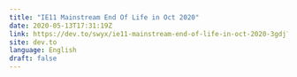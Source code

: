 ```yaml
---
title: "IE11 Mainstream End Of Life in Oct 2020"
date: 2020-05-13T17:31:19Z
link: https://dev.to/swyx/ie11-mainstream-end-of-life-in-oct-2020-3gdj?utm_medium=RSS&utm_source=news.12bit.vn
site: dev.to
language: English
draft: false
---
```

